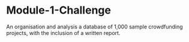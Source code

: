 # Module-1-Challenge
An organisation and analysis a database of 1,000 sample crowdfunding projects, with the inclusion of a written report. 
